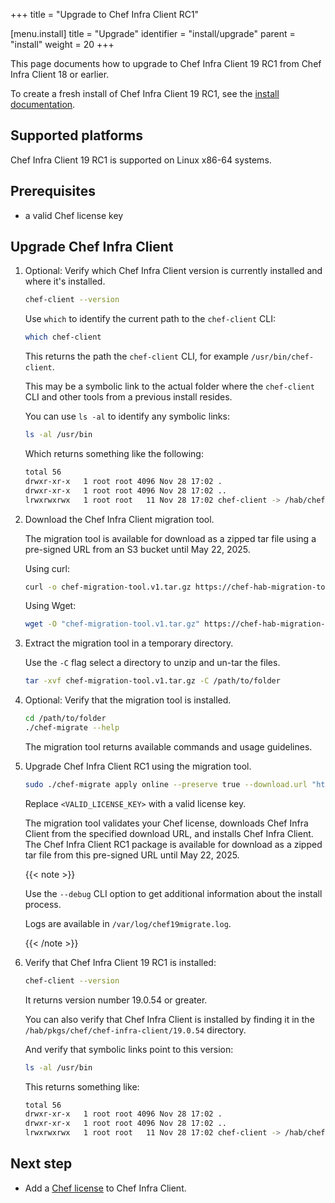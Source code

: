 +++
title = "Upgrade to Chef Infra Client RC1"

[menu.install]
title = "Upgrade"
identifier = "install/upgrade"
parent = "install"
weight = 20
+++

This page documents how to upgrade to Chef Infra Client 19 RC1 from Chef Infra Client 18 or earlier.

To create a fresh install of Chef Infra Client 19 RC1, see the [install documentation](/install).

## Supported platforms

Chef Infra Client 19 RC1 is supported on Linux x86-64 systems.

## Prerequisites

- a valid Chef license key

## Upgrade Chef Infra Client

1. Optional: Verify which Chef Infra Client version is currently installed and where it's installed.

    ```sh
    chef-client --version
    ```

    Use `which` to identify the current path to the `chef-client` CLI:

    ```sh
    which chef-client
    ```

    This returns the path the `chef-client` CLI, for example `/usr/bin/chef-client`.

    This may be a symbolic link to the actual folder where the `chef-client` CLI and other tools from a previous install resides.

    You can use `ls -al` to identify any symbolic links:

    ```sh
    ls -al /usr/bin
    ```

    Which returns something like the following:

    ```sh
    total 56
    drwxr-xr-x   1 root root 4096 Nov 28 17:02 .
    drwxr-xr-x   1 root root 4096 Nov 28 17:02 ..
    lrwxrwxrwx   1 root root   11 Nov 28 17:02 chef-client -> /hab/chef/bin/chef-client
    ```

1. Download the Chef Infra Client migration tool.

    The migration tool is available for download as a zipped tar file using a pre-signed URL from an S3 bucket until May 22, 2025.

    Using curl:

    ```sh
    curl -o chef-migration-tool.v1.tar.gz https://chef-hab-migration-tool-bucket.s3.amazonaws.com/migration-tools_Linux_x86_64.tar.gz\?AWSAccessKeyId\=AKIAW4FPVFT6LUYZUYOB\&Signature\=2P3xjN53%2Bib%2BnZBqFk5%2FsEORUzI%3D\&Expires\=1747912109
    ```

    Using Wget:

    ```sh
    wget -O "chef-migration-tool.v1.tar.gz" https://chef-hab-migration-tool-bucket.s3.amazonaws.com/migration-tools_Linux_x86_64.tar.gz\?AWSAccessKeyId\=AKIAW4FPVFT6LUYZUYOB\&Signature\=2P3xjN53%2Bib%2BnZBqFk5%2FsEORUzI%3D\&Expires\=1747912109
    ```

1. Extract the migration tool in a temporary directory.

    Use the `-C` flag select a directory to unzip and un-tar the files.

    ```sh
    tar -xvf chef-migration-tool.v1.tar.gz -C /path/to/folder
    ```

1. Optional: Verify that the migration tool is installed.

    ```sh
    cd /path/to/folder
    ./chef-migrate --help
    ```

    The migration tool returns available commands and usage guidelines.

1. Upgrade Chef Infra Client RC1 using the migration tool.

    ```sh
    sudo ./chef-migrate apply online --preserve true --download.url "https://unstable-habitat-tarball.s3.amazonaws.com/chef-chef-infra-client-19.0.54-20241121145703.tar.gz?AWSAccessKeyId=AKIA2L25YRBIC3WVJTRM&Signature=Kp6oGpPRqwiNEhKh8UWlUPJZ6DU%3D&Expires=1747912507" --license.key <VALID_LICENSE_KEY>
    ```

    Replace `<VALID_LICENSE_KEY>` with a valid license key.

    The migration tool validates your Chef license, downloads Chef Infra Client from the specified download URL, and installs Chef Infra Client.
    The Chef Infra Client RC1 package is available for download as a zipped tar file from this pre-signed URL until May 22, 2025.

    {{< note >}}

    Use the `--debug` CLI option to get additional information about the install process.

    Logs are available in `/var/log/chef19migrate.log`.

    {{< /note >}}

1. Verify that Chef Infra Client 19 RC1 is installed:

    ```sh
    chef-client --version
    ```

    It returns version number 19.0.54 or greater.

    You can also verify that Chef Infra Client is installed by finding it in the `/hab/pkgs/chef/chef-infra-client/19.0.54` directory.

    And verify that symbolic links point to this version:

    ```sh
    ls -al /usr/bin
    ```

    This returns something like:

    ```sh
    total 56
    drwxr-xr-x   1 root root 4096 Nov 28 17:02 .
    drwxr-xr-x   1 root root 4096 Nov 28 17:02 ..
    lrwxrwxrwx   1 root root   11 Nov 28 17:02 chef-client -> /hab/chef/bin/chef-client
    ```

## Next step

- Add a [Chef license](/license) to Chef Infra Client.
